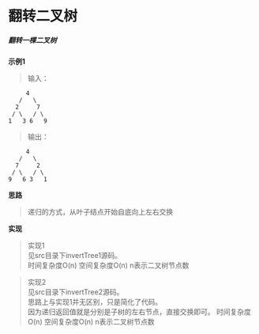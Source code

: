 # 翻转二叉树   

##### 翻转一棵二叉树

**示例1**
> 输入：   
```
     4
   /   \
  2     7
 / \   / \
1   3 6   9
```
> 输出：   
```
     4
   /   \
  7     2
 / \   / \
9   6 3   1
```

**思路**
> 递归的方式，从叶子结点开始自底向上左右交换

**实现**
> 实现1   
> 见src目录下invertTree1源码。   
> 时间复杂度O(n) 空间复杂度O(n) n表示二叉树节点数

> 实现2     
> 见src目录下invertTree2源码。   
> 思路上与实现1并无区别，只是简化了代码。   
> 因为递归返回值就是分别是子树的左右节点，直接交换即可。
> 时间复杂度O(n)  空间复杂度O(n) n表示二叉树节点数